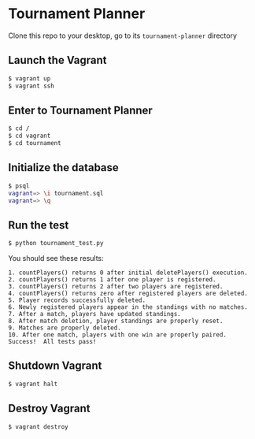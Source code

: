 # Tournament Planner
Clone this repo to your desktop, go to its `tournament-planner` directory

## Launch the Vagrant
```bash
$ vagrant up
$ vagrant ssh
```
## Enter to Tournament Planner
```bash
$ cd /
$ cd vagrant
$ cd tournament
```

## Initialize the database
```bash
$ psql
vagrant=> \i tournament.sql
vagrant=> \q
```

## Run the test
```bash
$ python tournament_test.py
```

You should see these results:
```
1. countPlayers() returns 0 after initial deletePlayers() execution.
2. countPlayers() returns 1 after one player is registered.
3. countPlayers() returns 2 after two players are registered.
4. countPlayers() returns zero after registered players are deleted.
5. Player records successfully deleted.
6. Newly registered players appear in the standings with no matches.
7. After a match, players have updated standings.
8. After match deletion, player standings are properly reset.
9. Matches are properly deleted.
10. After one match, players with one win are properly paired.
Success!  All tests pass!
```

## Shutdown Vagrant
```bash
$ vagrant halt
```

## Destroy Vagrant
```bash
$ vagrant destroy
```
